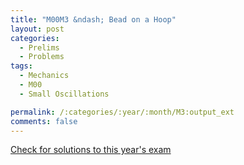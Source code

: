 ```yaml
---
title: "M00M3 &ndash; Bead on a Hoop"
layout: post
categories:
  - Prelims
  - Problems
tags:
  - Mechanics
  - M00
  - Small Oscillations

permalink: /:categories/:year/:month/M3:output_ext
comments: false
---
```

<object data="2000M3M.pdf" type="application/pdf" width="100%" height="500"></object>
<div class="message"><a href='https://princetonprelim.com/prelim/5/'>Check for solutions to this year's exam</a></div>